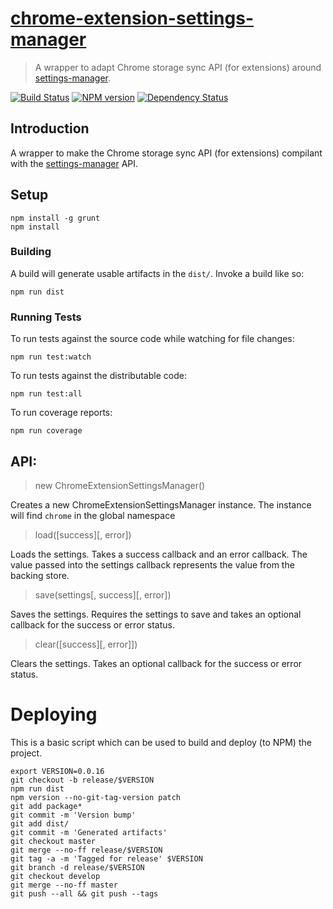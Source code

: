 # [chrome-extension-settings-manager](https://github.com/hal313/chrome-extension-settings-manager)

> A wrapper to adapt Chrome storage sync API (for extensions) around [settings-manager](https://github.com/hal313/settings-manager).

[![Build Status](http://img.shields.io/travis/hal313/settings-manager/master.svg?style=flat-square)](https://travis-ci.org/hal313/chrome-extension-settings-manager)
[![NPM version](http://img.shields.io/npm/v/chrome-extension-settings-manager.svg?style=flat-square)](https://www.npmjs.com/package/chrome-extension-settings-manager)
[![Dependency Status](http://img.shields.io/david/hal313/chrome-extension-settings-manager.svg?style=flat-square)](https://david-dm.org/hal313/chrome-extension-settings-manager)

## Introduction
A wrapper to make the Chrome storage sync API (for extensions) compilant with the [settings-manager](https://github.com/hal313/settings-manager) API.

## Setup
```
npm install -g grunt
npm install
```

### Building
A build will generate usable artifacts in the `dist/`. Invoke a build like so:
```
npm run dist
```

### Running Tests
To run tests against the source code while watching for file changes:
```
npm run test:watch
```

To run tests against the distributable code:
```
npm run test:all
```

To run coverage reports:
```
npm run coverage
```

## API:

> new ChromeExtensionSettingsManager()

Creates a new ChromeExtensionSettingsManager instance. The instance will find `chrome` in the global namespace

> load([success][, error])

Loads the settings. Takes a success callback and an error callback. The value passed into the settings callback represents the value from the backing store.

> save(settings[, success][, error])

Saves the settings. Requires the settings to save and takes an optional callback for the success or error status.

> clear([success][, error]])

Clears the settings. Takes an optional callback for the success or error status.

# Deploying
This is a basic script which can be used to build and deploy (to NPM) the project.

```
export VERSION=0.0.16
git checkout -b release/$VERSION
npm run dist
npm version --no-git-tag-version patch
git add package*
git commit -m 'Version bump'
git add dist/
git commit -m 'Generated artifacts'
git checkout master
git merge --no-ff release/$VERSION
git tag -a -m 'Tagged for release' $VERSION
git branch -d release/$VERSION
git checkout develop
git merge --no-ff master
git push --all && git push --tags
```